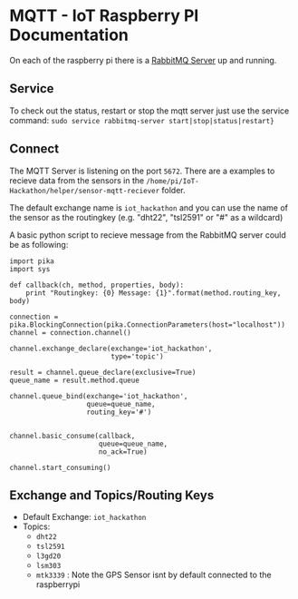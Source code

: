 # MQTT - IoT Raspberry PI Documentation
On each of the raspberry pi there is a [RabbitMQ Server](http://www.rabbitmq.com) up and running.

## Service
To check out the status, restart or stop the mqtt server just use the service command:
```sudo service rabbitmq-server start|stop|status|restart}```

## Connect
The MQTT Server is listening on the port ```5672```.
There are a examples to recieve data from the sensors in the ```/home/pi/IoT-Hackathon/helper/sensor-mqtt-reciever``` folder.

The default exchange name is ```iot_hackathon``` and you can use the name of the sensor as the routingkey (e.g. "dht22", "tsl2591" or "#" as a wildcard)

A basic python script to recieve message from the RabbitMQ server could be as following:
```
import pika
import sys

def callback(ch, method, properties, body):
    print "Routingkey: {0} Message: {1}".format(method.routing_key, body)

connection = pika.BlockingConnection(pika.ConnectionParameters(host="localhost"))
channel = connection.channel()

channel.exchange_declare(exchange='iot_hackathon',
                         type='topic')

result = channel.queue_declare(exclusive=True)
queue_name = result.method.queue

channel.queue_bind(exchange='iot_hackathon',
                   queue=queue_name,
                   routing_key='#')


channel.basic_consume(callback,
                      queue=queue_name,
                      no_ack=True)

channel.start_consuming()
```

## Exchange and Topics/Routing Keys
* Default Exchange: ```iot_hackathon```
* Topics:
  * ```dht22```
  * ```tsl2591```
  * ```l3gd20```
  * ```lsm303```
  * ```mtk3339``` : Note the GPS Sensor isnt by default connected to the raspberrypi
